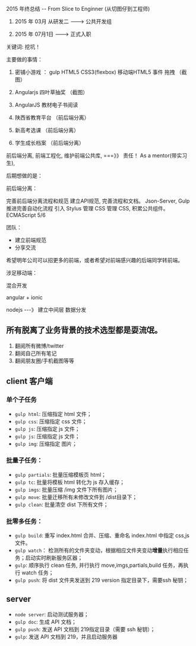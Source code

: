 

2015 年终总结
     --  From Slice to Enginner (从切图仔到工程师)


1.  2015 年 03月 从研发二 --->  公共开发组

2.  2015 年 07月1日  ---> 正式入职


关键词: 挖坑！


主要做的事情：

  1. 密铺小游戏 ： gulp  HTML5 CSS3(flexbox) 移动端HTML5 事件  拖拽 （截图）

  2. Angularjs   四叶草抽奖 （截图）

  3. AngularJS   教材电子书阅读

  4. 陕西省教育平台 （前后端分离）

  5. 新高考选课 （前后端分离）

  6. 学生成长档案 （前后端分离）



前后端分离,
前端工程化,
维护前端公共库, ===》》 责任！
As a mentor(带实习生),


后期想做的是：

前后端分离：

  完善前后端分离流程和规范
  建立API规范,
  完善流程和文档。
  Json-Server,
  Gulp 推进完善自动化流程
  引入 Stylus 管理 CSS 管理 CSS,
  积累公共组件。
  ECMAScript 5/6


团队：

  - 建立前端规范
  - 分享交流


  希望明年公司可以招更多的前端，或者希望对前端感兴趣的后端同学转前端。


涉足移动端：

  混合开发

  angular + ionic


nodejs ---》 建立中间层 数据分发



##  所有脱离了业务背景的技术选型都是耍流氓。



1.  翻阅所有微博/twitter
2.  翻阅自己所有笔记
3.  翻阅朋友圈/手机截图等等



## client 客户端

### 单个子任务

- `gulp html`: 压缩指定 html 文件；
- `gulp css`: 压缩指定 css 文件；
- `gulp js`: 压缩指定 js 文件；
- `gulp js`: 压缩指定 js 文件；
- `gulp img`: 压缩指定 图片；


### 批量子任务：

- `gulp partials`: 批量压缩模板页 html；
- `gulp tc`: 批量将模板 html 转化为 js 存入缓存；
- `gulp imgs`: 批量压缩 /img 文件下所有图片；
- `gulp move`: 批量迁移所有未修改文件到 /dist目录下；
- `gulp clean`: 批量清空 dist 下所有文件；



### 批零多任务：

- `gulp build`: 重写 index.html 合并、压缩、重命名 index.html 中指定 css,js 文件。
- `gulp watch`： 检测所有的文件夹变动，根据相应文件夹变动**增量**执行相应任务；启动实时刷新服务区器；
- `gulp`: 顺序执行 clean 任务, 并行执行 move,imgs,partials,build 任务，再执行 watch 任务；
- `gulp push`: 将 dist 文件夹发送到 219 version 指定目录下，需要ssh 秘钥；



## server

-  `node server`: 启动测试服务器；
-  `gulp doc`: 生成 API 文档；
-  `gulp push`: 发送 API 文档到 219指定目录（需要 ssh 秘钥）；
-  `gulp`: 发送 API 文档到 219，并且启动服务器






























